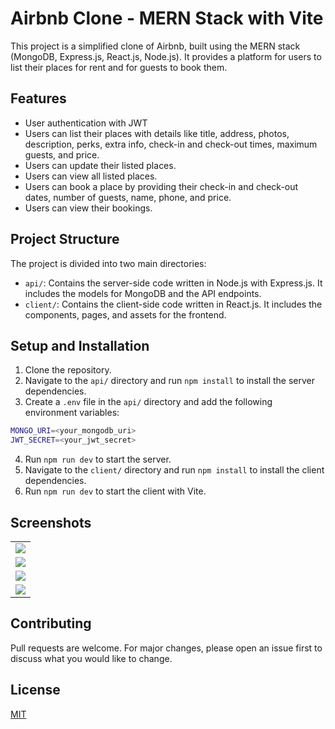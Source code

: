 # Airbnb Clone - MERN Stack with Vite

This project is a simplified clone of Airbnb, built using the MERN stack (MongoDB, Express.js, React.js, Node.js). It provides a platform for users to list their places for rent and for guests to book them.

## Features

- User authentication with JWT
- Users can list their places with details like title, address, photos, description, perks, extra info, check-in and check-out times, maximum guests, and price.
- Users can update their listed places.
- Users can view all listed places.
- Users can book a place by providing their check-in and check-out dates, number of guests, name, phone, and price.
- Users can view their bookings.

## Project Structure

The project is divided into two main directories:

- `api/`: Contains the server-side code written in Node.js with Express.js. It includes the models for MongoDB and the API endpoints.
- `client/`: Contains the client-side code written in React.js. It includes the components, pages, and assets for the frontend.

## Setup and Installation

1. Clone the repository.
2. Navigate to the `api/` directory and run `npm install` to install the server dependencies.
3. Create a `.env` file in the `api/` directory and add the following environment variables:

```bash
MONGO_URI=<your_mongodb_uri>
JWT_SECRET=<your_jwt_secret>
```

4. Run `npm run dev` to start the server.
5. Navigate to the `client/` directory and run `npm install` to install the client dependencies.
6. Run `npm run dev` to start the client with Vite.

## Screenshots
<table>
  <tr>
    <td> 
      <img src="https://github.com/nakhoacool/airbnb-clone/assets/77623180/085afd65-8d39-4cfa-ba0c-a0abc2490b61"> </img>
    </td>
  </tr>
  <tr>
    <td> 
      <img src="https://github.com/nakhoacool/airbnb-clone/assets/77623180/e7975516-2b51-4708-92b3-6dbd120579ce"> </img>
    </td>
  </tr>
    <tr>
    <td> 
      <img src="https://github.com/nakhoacool/airbnb-clone/assets/77623180/64637d46-7b51-4c4b-ad87-c577a36080e9"> </img>
    </td>
  </tr>
  <tr>
    <td> 
      <img src="https://github.com/nakhoacool/airbnb-clone/assets/77623180/a7950046-30dc-41c9-9b45-26abad3500d3"> </img>
    </td>
  </tr>
</table>



## Contributing

Pull requests are welcome. For major changes, please open an issue first to discuss what you would like to change.

## License

[MIT](https://choosealicense.com/licenses/mit/)
